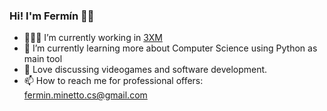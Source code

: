 ### Hi! I'm Fermín 👋🏻

<!--
**ferminmine/ferminmine** is a ✨ _special_ ✨ repository because its `README.md` (this file) appears on your GitHub profile.

Here are some ideas to get you started:
-->
- 👨🏻‍💻 I’m currently working in [3XM](https://www.3xmgroup.com)
- 🌱 I’m currently learning more about Computer Science using Python as main tool
- 💬 Love discussing videogames and software development.
- 📫 How to reach me for professional offers: fermin.minetto.cs@gmail.com
